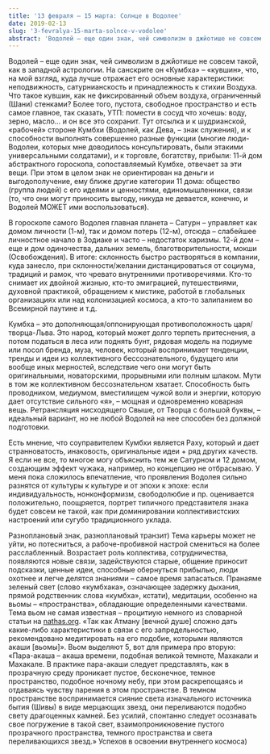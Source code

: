 ```yaml
---
title: '13 февраля – 15 марта: Солнце в Водолее'
date: 2019-02-13
slug: '3-fevralya-15-marta-solnce-v-vodolee'
abstract: 'Водолей – еще один знак, чей символизм в джйотише не совсем такой, как в западной астрологии. На санскрите он «Кумбха» – «кувшин», что, на мой взгляд, куда лучше отражает его основные характеристики: неподвижность, сатурнианскость и принадлежность к стихии Воздуха. Что такое кувшин, как не фиксированный объем воздуха, ограниченный (Шани) стенками?'
---
```


Водолей – еще один знак, чей символизм в джйотише не совсем такой, как в западной астрологии. На санскрите он «Кумбха» – «кувшин», что, на мой взгляд, куда лучше отражает его основные характеристики: неподвижность, сатурнианскость и принадлежность к стихии Воздуха. Что такое кувшин, как не фиксированный объем воздуха, ограниченный (Шани) стенками? Более того, пустота, свободное пространство и есть самое главное, так сказать, УТП: помести в сосуд что хочешь: воду, зерно, масло…  и он все это сохранит. Тут отсылка и к шудрианской, «рабочей» стороне Кумбхи (Водолей, как Дева, – знак служения), и к способности выполнять совершенно разные функции (многие люди-Водолеи, которых мне доводилось консультировать, были этакими универсальными солдатами), и к торговле, богатству, прибыли: 11-й дом абстрактного гороскопа, сопоставляемый Кумбхе, отвечает за эти вещи. При этом в целом знак не ориентирован на деньги и выгодополучение, ему ближе другие категории 11 дома: общество (группа людей) с его идеями и ценностями, единомышленники, связи (то, что они могут приносить выгоду, никуда не девается, конечно, и Водолей МОЖЕТ ими воспользоваться).

<!-- more -->

В гороскопе самого Водолея главная планета – Сатурн – управляет как домом личности (1-м), так и домом потерь (12-м), отсюда – слабейшее личностное начало в Зодиаке и часто – недостаток харизмы. 12-й дом – еще и дом одиночества, дальних земель, благотворительности, мокши (Освобождения). В итоге: склонность быстро растворяться в компании, куда занесло, при склонности/желании дистанцироваться от социума, традиций и рамок, что чревато внутренними противоречиями. Кто-то снимает их двойной жизнью, кто-то эмиграцией, путешествиями, духовной практикой, обращением к мистике, работой в глобальных организациях или над колонизацией космоса, а кто-то залипанием во Всемирной паутине и т.д. 

Кумбха – это дополняющая/оппонирующая противоположность царя/творца-Льва. Это народ, который может долго терпеть притеснения, а потом податься в леса или поднять бунт, рядовая модель на подиуме или посол бренда, муза, человек, который воспринимает тенденции, тренды и идеи из коллективного бессознательного, будущего или вообще иных мерностей, вследствие чего они могут быть оригинальными, новаторскими, прорывными или полным шлаком. Мути в том же коллективном бессознательном хватает. Способность быть проводником, медиумом, вместилищем чужой воли и энергии, которую дает отсутствие сильного «я», – мощная и одновременно коварная вещь. Ретрансляция нисходящего Свыше, от Творца с большой буквы, – идеальный вариант, но не любой Водолей на нее способен без должной подготовки.  

Есть мнение, что соуправителем Кумбхи является Раху, который и дает странноватость, инаковость, оригинальные идеи + ряд других качеств. Я если не все, то многое могу объяснить тем же Сатурном и 12 домом, создающим эффект чужака, например, но концепцию не отбрасываю. У меня пока сложилось впечатление, что проявления Водолея сильно разнятся от культуры к культуре и от эпохи к эпохе: если индивидуальность, нонконформизм, свободолюбие и пр. оценивается положительно, поощряется, портрет типичного представителя знака будет совсем не такой, как при доминировании коллективистских настроений или сугубо традиционного уклада.

Разноплановый знак, разноплановый транзит) Тема карьеры может не уйти, но потесниться, а рабоче-пробивной настрой смениться на более расслабленный. Возрастает роль коллектива, сотрудничества, появляются новые связи, задействуются старые, общение приносит подсказки, ценные идеи, способные обернуться прибылью, люди охотнее и легче делятся знаниями – самое время запасаться. Пранаяме зеленый свет (слово «кумбхака», означающее задержку дыхания, прямой родственник слова «кумбха», кстати), медитации, особенно на вьомы – «пространства», обладающие определенными качествами. Тема вьом не самая известная – процитиую немного из словарной статьи на [nathas.org](http://nathas.org/). «Так как Атману [вечной душе] сложно дать какие-либо характеристики в связи с его запредельностью, рекомендовано медитировать на его подобие, которыми являются акаши [вьомы]». Вьом выделяют 5, вот для примера про вторую: «Пара-акаша – акаша времени, подобная великой темноте, Махакали и Махакале. В практике пара-акаши следует представлять, как в прозрачную среду проникает пустое, бесконечное, темное пространство, подобное ночному небу, при этом раскрепощаясь и отдаваясь чувству парения в этом пространстве. В темном пространстве воспринимается сияние света изначального источника бытия (Шивы) в виде мерцающих звезд, они переливаются подобно свету драгоценных камней. Без усилий, спонтанно следует осознавать свое погружение в такой свет, взаимопроникновение пустого прозрачного пространства, темного пространства и света переливающихся звезд.» Успехов в освоении внутреннего космоса)
